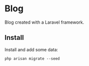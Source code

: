 # Blog

Blog created with a Laravel framework.


## Install

Install and add some data:
```
php arisan migrate --seed
```
